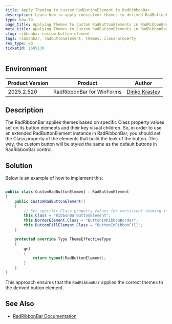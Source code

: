 ```yaml
---
title: Apply Theming to custom RadButtonElement in RadRibbonBar
description: Learn how to apply consistent themes to derived RadButtonElement instances in RadRibbonBar for UI for WinForms.
type: how-to
page_title: Applying Themes to Custom RadButtonElements in RadRibbonBar
meta_title: Applying Themes to Custom RadButtonElements in RadRibbonBar
slug: ribbonbar-custom-button-element
tags: ribbonbar, radbuttonelement, themes, class-property
res_type: kb
ticketid: 1695130
---
```


## Environment

|Product Version|Product|Author|
|----|----|----|
|2025.2.520|RadRibbonBar for WinForms|[Dinko Krastev](https://www.telerik.com/blogs/author/dinko-krastev)|

## Description

The RadRibbonBar applies themes based on specific Class property values set on its button elements and their key visual children. So, in order to use an extended RadButtonElement instance in RadRibbonBar, you should set the Class property of the elements that build the look of the button. This way, the custom button will be styled the same as the default buttons in RadRibbonBar control.

## Solution

Below is an example of how to implement this:

````C#

public class CustomRadButtonElement : RadButtonElement
{
    public CustomRadButtonElement()
    {
        // Set specific Class property values for consistent theming in RadRibbonBar
        this.Class = "RibbonBarButtonElement";
        this.BorderElement.Class = "ButtonInRibbonBorder";
        this.ButtonFillElement.Class = "ButtonInRibbonFill";
    }

    protected override Type ThemeEffectiveType
    {
        get
        {
            return typeof(RadButtonElement);
        }
    }
}

````

This approach ensures that the `RadRibbonBar` applies the correct themes to the derived button element.

## See Also

* [RadRibbonBar Documentation](https://docs.telerik.com/devtools/winforms/controls/ribbonbar/overview)
